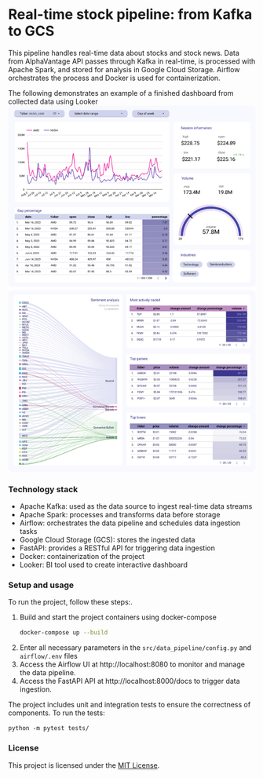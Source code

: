 # Real-time stock pipeline: from Kafka to GCS

This pipeline handles real-time data about stocks and stock news. Data from AlphaVantage API passes through Kafka 
in real-time, is processed with Apache Spark, and stored for analysis in Google Cloud Storage. Airflow orchestrates 
the process and Docker is used for containerization.

The following demonstrates an example of a finished dashboard from collected data using Looker
![workflow](image/stock_dashboard.png "Dashboard")

### Technology stack

- Apache Kafka: used as the data source to ingest real-time data streams
- Apache Spark: processes and transforms data before storage
- Airflow: orchestrates the data pipeline and schedules data ingestion tasks
- Google Cloud Storage (GCS): stores the ingested data
- FastAPI: provides a RESTful API for triggering data ingestion
- Docker: containerization of the project
- Looker: BI tool used to create interactive dashboard

### Setup and usage

To run the project, follow these steps:.

1. Build and start the project containers using docker-compose
   ```bash 
   docker-compose up --build
   ```
2. Enter all necessary parameters in the `src/data_pipeline/config.py` and `airflow/.env` files
3. Access the Airflow UI at http://localhost:8080 to monitor and manage the data pipeline.
4. Access the FastAPI API at http://localhost:8000/docs to trigger data ingestion.

The project includes unit and integration tests to ensure the correctness of components. To run the tests:
```
python -m pytest tests/
```

### License

This project is licensed under the [MIT License](https://github.com/nadyinky/av-stock-pipeline/blob/fb4858cd334f336f9ef0b5d832fdac2ad21093a8/LICENSE).